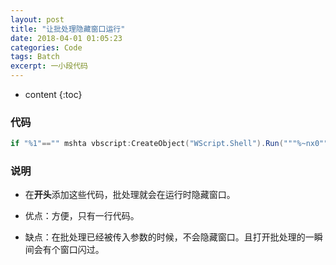 ```yaml
---
layout: post
title: "让批处理隐藏窗口运行"
date: 2018-04-01 01:05:23
categories: Code
tags: Batch
excerpt: 一小段代码
---
```


* content
{:toc}

### 代码

```powershell
if "%1"=="" mshta vbscript:CreateObject("WScript.Shell").Run("""%~nx0"" h",0)(window.close)&&exit
```

### 说明

* 在**开头**添加这些代码，批处理就会在运行时隐藏窗口。

* 优点：方便，只有一行代码。

* 缺点：在批处理已经被传入参数的时候，不会隐藏窗口。且打开批处理的一瞬间会有个窗口闪过。